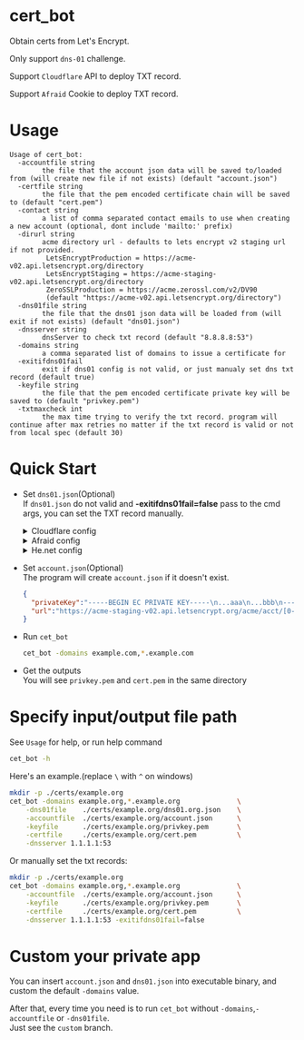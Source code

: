 # cert_bot
Obtain certs from Let's Encrypt.

Only support `dns-01` challenge.

Support `Cloudflare` API to deploy TXT record.

Support `Afraid` Cookie to deploy TXT record.

# Usage
```
Usage of cert_bot:
  -accountfile string
        the file that the account json data will be saved to/loaded from (will create new file if not exists) (default "account.json")
  -certfile string
        the file that the pem encoded certificate chain will be saved to (default "cert.pem")
  -contact string
        a list of comma separated contact emails to use when creating a new account (optional, dont include 'mailto:' prefix)
  -dirurl string
        acme directory url - defaults to lets encrypt v2 staging url if not provided.
         LetsEncryptProduction = https://acme-v02.api.letsencrypt.org/directory
         LetsEncryptStaging = https://acme-staging-v02.api.letsencrypt.org/directory
         ZeroSSLProduction = https://acme.zerossl.com/v2/DV90
         (default "https://acme-v02.api.letsencrypt.org/directory")
  -dns01file string
        the file that the dns01 json data will be loaded from (will exit if not exists) (default "dns01.json")
  -dnsserver string
        dnsServer to check txt record (default "8.8.8.8:53")
  -domains string
        a comma separated list of domains to issue a certificate for
  -exitifdns01fail
        exit if dns01 config is not valid, or just manualy set dns txt record (default true)
  -keyfile string
        the file that the pem encoded certificate private key will be saved to (default "privkey.pem")
  -txtmaxcheck int
        the max time trying to verify the txt record. program will continue after max retries no matter if the txt record is valid or not from local spec (default 30)
```

# Quick Start

+ Set `dns01.json`(Optional)  
If `dns01.json` do not valid and **-exitifdns01fail=false** pass to the cmd args, you can set the TXT record manually.
  <details>
      <summary>Cloudflare config</summary>


    
    If `api-email` is not empty, the auth uses header `X-Auth-Email` and `X-Auth-Key`; or else it just use header `Authorization`.  
    See <https://dash.cloudflare.com/profile/api-tokens>

    + `X-Auth-Email` + `X-Auth-Key`
    ```json
    {
      "type": "cloudflare",
      "config": {
        "api-email": "cf email account",
        "api-key": "global key",
        "domain": "the root domain in the dash borad panel. e.g. example.com"
      }
    }
    ```
    + `Authorization`
    ```json
    {
      "type": "cloudflare",
      "config": {
        "api-key": "dedicated token",
        "domain": "the root domain in the dash borad panel. e.g. example.com"
      }
    }
    ```
  </details>

  <details>
      <summary>Afraid config</summary>


    
    See <https://freedns.afraid.org/faq/#17>

    ```json
    {
      "type": "cloudflare",
      "config": {
        "dns_cookie": "get from browser",
        "domain_id": "number format id, get it from browser"
      }
    }
    ```
  </details>

  <details>
      <summary>He.net config</summary>


    
    See <https://dns.he.net/docs.html>. If you want to get cert of `xxx.com`, create a TXT record `_acme-challenge.xxx.com` and enable DDNS first. Besides, don't forget to set password at the same time.

    ```json
    {
        "type": "he",
        "config": {
            "domain":   "domain for dns01 challenge",
            "password": "password for specific txt record"
        }
    }
    ```
  </details>


+ Set `account.json`(Optional)  
The program will create `account.json` if it doesn't exist.  
  ```json
  {
    "privateKey":"-----BEGIN EC PRIVATE KEY-----\n...aaa\n...bbb\n-----END EC PRIVATE KEY-----\n",
    "url":"https://acme-staging-v02.api.letsencrypt.org/acme/acct/[0-9]+"
  }
  ```

+ Run `cet_bot`
  ```sh
  cet_bot -domains example.com,*.example.com
  ```

+ Get the outputs  
You will see `privkey.pem` and `cert.pem` in the same directory


# Specify input/output file path
See `Usage` for  help, or run help command
```sh
cet_bot -h
```

Here's an example.(replace `\` with `^` on windows)
```sh
mkdir -p ./certs/example.org
cet_bot -domains example.org,*.example.org              \
    -dns01file    ./certs/example.org/dns01.org.json    \
    -accountfile  ./certs/example.org/account.json      \
    -keyfile      ./certs/example.org/privkey.pem       \
    -certfile     ./certs/example.org/cert.pem          \
    -dnsserver 1.1.1.1:53
```

Or manually set the txt records:
```sh
mkdir -p ./certs/example.org
cet_bot -domains example.org,*.example.org              \
    -accountfile  ./certs/example.org/account.json      \
    -keyfile      ./certs/example.org/privkey.pem       \
    -certfile     ./certs/example.org/cert.pem          \
    -dnsserver 1.1.1.1:53 -exitifdns01fail=false
```

# Custom your private app
You can insert `account.json` and `dns01.json` into executable binary, and custom the default `-domains` value.  

After that, every time you need is to run `cet_bot` without `-domains`,`-accountfile` or `-dns01file`.  
Just see the `custom` branch.
